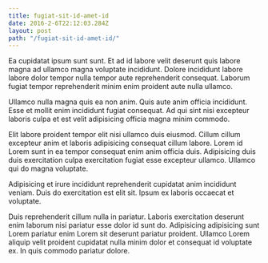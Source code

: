 ```yaml
---
title: fugiat-sit-id-amet-id
date: 2016-2-6T22:12:03.284Z
layout: post
path: "/fugiat-sit-id-amet-id/"
---
```


Ea cupidatat ipsum sunt sunt. Et ad id labore velit deserunt quis labore magna ad ullamco magna voluptate incididunt. Dolore incididunt labore labore dolor tempor nulla tempor aute reprehenderit consequat. Laborum fugiat tempor reprehenderit minim enim proident aute nulla ullamco.

Ullamco nulla magna quis ea non anim. Quis aute anim officia incididunt. Esse et mollit enim incididunt fugiat consequat. Ad qui sint nisi excepteur laboris culpa et est velit adipisicing officia magna minim commodo.

Elit labore proident tempor elit nisi ullamco duis eiusmod. Cillum cillum excepteur anim et laboris adipisicing consequat cillum labore. Lorem id Lorem sunt in ea tempor consequat enim anim officia duis. Adipisicing duis duis exercitation culpa exercitation fugiat esse excepteur ullamco. Ullamco qui do magna voluptate.

Adipisicing et irure incididunt reprehenderit cupidatat anim incididunt veniam. Duis do exercitation est elit sit. Ipsum ex laboris occaecat et voluptate.

Duis reprehenderit cillum nulla in pariatur. Laboris exercitation deserunt enim laborum nisi pariatur esse dolor id sunt do. Adipisicing adipisicing sunt Lorem pariatur enim Lorem sit deserunt pariatur proident. Ullamco Lorem aliquip velit proident cupidatat nulla minim dolor et consequat id voluptate ex. In quis commodo pariatur dolore.